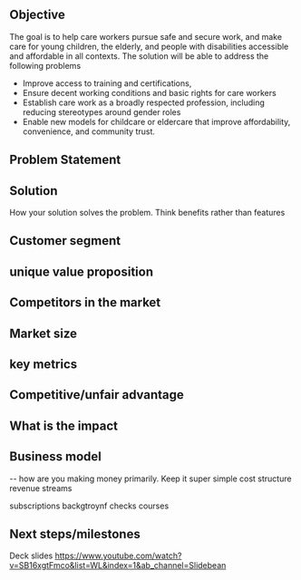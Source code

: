## Objective
The goal is to help care workers pursue safe and secure work, and make care for young children, the elderly, and people with disabilities accessible and affordable in all contexts. The solution will be able to address the following problems

- Improve access to training and certifications, 
- Ensure decent working conditions and basic rights for care workers
- Establish care work as a broadly respected profession, including reducing stereotypes around gender roles
- Enable new models for childcare or eldercare that improve affordability, convenience, and community trust. 






## Problem Statement



## Solution 
How your solution solves the problem.  Think benefits rather than features


## Customer segment

## unique value proposition

## Competitors in the market

## Market size

## key metrics



## Competitive/unfair advantage

## What is the impact

## Business model 
-- how are you making money primarily.  Keep it super simple
cost structure
revenue streams

subscriptions
backgtroynf checks
courses


## Next steps/milestones




Deck slides
https://www.youtube.com/watch?v=SB16xgtFmco&list=WL&index=1&ab_channel=Slidebean
